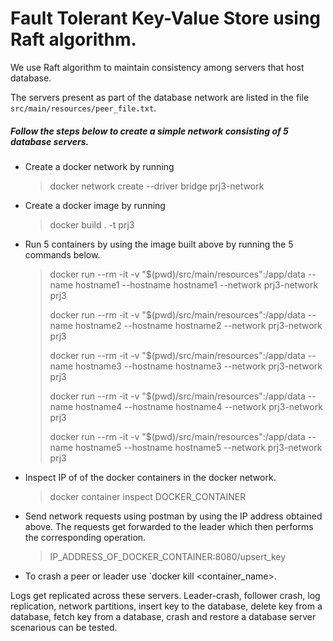 
# Fault Tolerant Key-Value Store using Raft algorithm.

We use Raft algorithm to maintain consistency among servers that host database.

The servers present as part of the database network are listed in the file `src/main/resources/peer_file.txt`.

##### Follow the steps below to create a simple network consisting of 5 database servers.
- Create a docker network by running
    > docker network create --driver bridge prj3-network  

- Create a docker image by running
   >docker build . -t prj3  

- Run 5 containers by using the image built above by running the 5 commands below.
    >docker run --rm -it -v "$(pwd)/src/main/resources":/app/data --name hostname1 --hostname hostname1 --network prj3-network prj3  
    >
    >docker run --rm -it -v "$(pwd)/src/main/resources":/app/data --name hostname2 --hostname hostname2 --network prj3-network prj3  
    >
    >docker run --rm -it -v "$(pwd)/src/main/resources":/app/data --name hostname3 --hostname hostname3 --network prj3-network prj3    
    >
    >docker run --rm -it -v "$(pwd)/src/main/resources":/app/data --name hostname4 --hostname hostname4 --network prj3-network prj3    
    >
    >docker run --rm -it -v "$(pwd)/src/main/resources":/app/data --name hostname5 --hostname hostname5 --network prj3-network prj3    

-   Inspect IP of of the docker containers in the docker network.
  
    > docker container inspect DOCKER_CONTAINER  

-   Send network requests using postman by using the IP address obtained above. The requests get forwarded to the leader which then performs the corresponding            operation.
    > IP_ADDRESS_OF_DOCKER_CONTAINER:8080/upsert_key  
    
-   To crash a peer or leader use `docker kill <container_name>.

Logs get replicated across these servers. Leader-crash, follower crash, log replication, network partitions, insert key to the database, delete key from a database, fetch key from a database, crash and restore a database server scenarious can be tested. 
